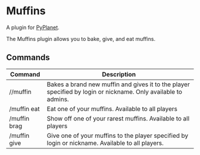 # Muffins

A plugin for [PyPlanet](https://pypla.net/).

The Muffins plugin allows you to bake, give, and eat muffins.

## Commands

|Command|Description|
|---|---|
| //muffin <login or nickname> | Bakes a brand new muffin and gives it to the player specified by login or nickname. Only available to admins. |
| /muffin eat | Eat one of your muffins. Available to all players |
| /muffin brag | Show off one of your rarest muffins. Available to all players |
| /muffin give <login or nickname> | Give one of your muffins to the player specified by login or nickname. Available to all players. |
